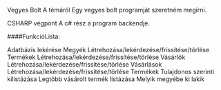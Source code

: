 Vegyes Bolt
A témáról
Egy vegyes bolt programját szeretném megírni.

CSHARP végpont
A c# rész a program backendje.

####FunkcióLista:

Adatbázis lekérése
Megyék Létrehozása/lekérdezése/frissítése/törlése
Termékek Létrehozása/lekérdezése/frissítése/törlése
Vásárlók Létrehozása/lekérdezése/frissítése/törlése
Vásárlások Létrehozása/lekérdezése/frissítése/törlése
Termékek Tulajdonos szerinti kilistázása
Legtöbb vásárolt termék listázása
Melyik megyébe ki lakik